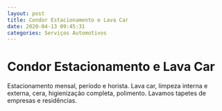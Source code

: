 ```yaml
---
layout: post
title: Condor Estacionamento e Lava Car
date: 2020-04-13 09:45:31 
categories: Serviços Automotivos
---
```


# Condor Estacionamento e Lava Car

Estacionamento mensal, período e horista. Lava car, limpeza interna e externa, cera, higienização completa, polimento. Lavamos tapetes de empresas e residências. 
